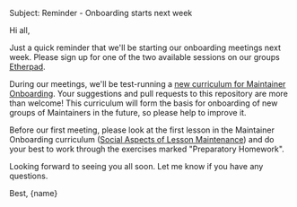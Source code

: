 Subject: Reminder - Onboarding starts next week

Hi all,

Just a quick reminder that we'll be starting our onboarding meetings next week.
Please sign up for one of the two available sessions on our groups
[Etherpad](http://pad.software-carpentry.org/maintainer-onboarding).

During our meetings, we'll be test-running a
[new curriculum for Maintainer Onboarding](https://carpentries.github.io/maintainer-onboarding/index.html).
Your suggestions and pull requests to this repository are more than welcome!
This curriculum will form the basis for onboarding of new groups of Maintainers
in the future, so please help to improve it.

Before our first meeting, please look at the first lesson in the Maintainer
Onboarding curriculum
([Social Aspects of Lesson Maintenance](https://carpentries.github.io/maintainer-onboarding/01-social/index.html))
and do your best to work through the exercises marked "Preparatory Homework".

Looking forward to seeing you all soon. Let me know if you have any questions.

Best,
{name}
